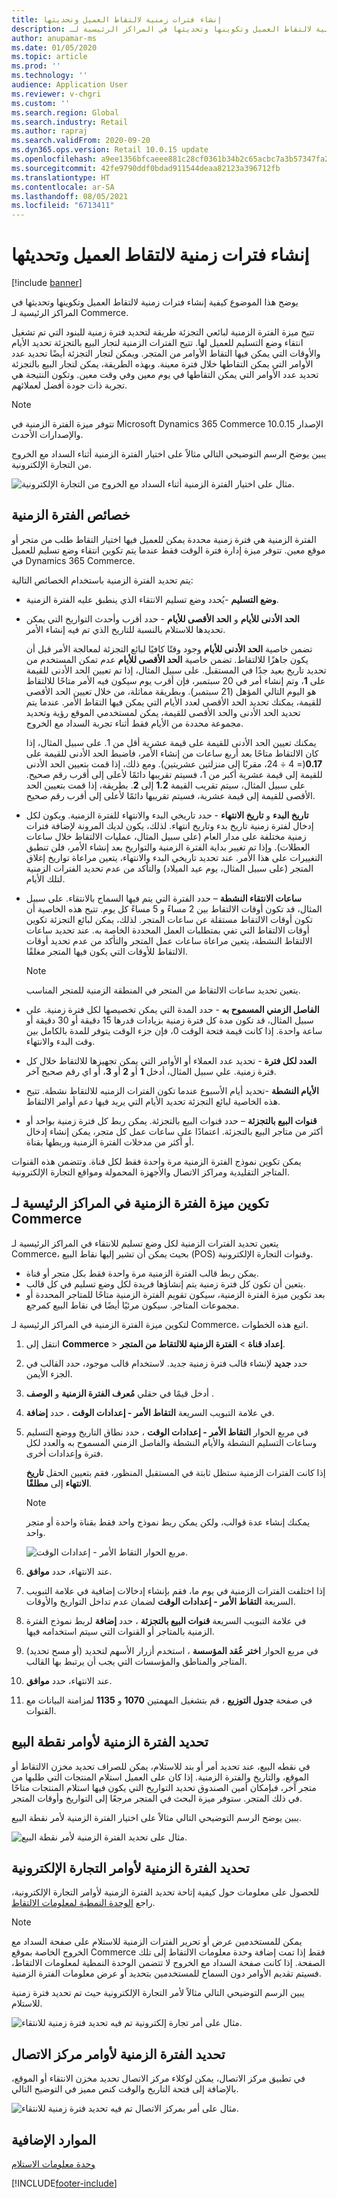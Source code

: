 ```yaml
---
title: ‬‏‫إنشاء فترات زمنية لالتقاط العميل وتحديثها
description: يوضح هذا الموضوع كيفية إنشاء فترات زمنية لالتقاط العميل وتكوينها وتحديثها في المراكز الرئيسية لـ Commerce.
author: anupamar-ms
ms.date: 01/05/2020
ms.topic: article
ms.prod: ''
ms.technology: ''
audience: Application User
ms.reviewer: v-chgri
ms.custom: ''
ms.search.region: Global
ms.search.industry: Retail
ms.author: rapraj
ms.search.validFrom: 2020-09-20
ms.dyn365.ops.version: Retail 10.0.15 update
ms.openlocfilehash: a9ee1356bfcaeee881c28cf0361b34b2c65acbc7a3b57347fa2581a8a935da42
ms.sourcegitcommit: 42fe9790ddf0bdad911544deaa82123a396712fb
ms.translationtype: HT
ms.contentlocale: ar-SA
ms.lasthandoff: 08/05/2021
ms.locfileid: "6713411"
---
```

# <a name="create-and-update-time-slots-for-customer-pickup"></a>‬‏‫إنشاء فترات زمنية لالتقاط العميل وتحديثها

[!include [banner](../../includes/banner.md)]

يوضح هذا الموضوع كيفية إنشاء فترات زمنية لالتقاط العميل وتكوينها وتحديثها في المراكز الرئيسية لـ Commerce.

تتيح ميزة الفترة الزمنية لبائعي التجزئة طريقة لتحديد فترة زمنية للبنود التي تم تشغيل انتقاء وضع التسليم للعميل لها. تتيح الفترات الزمنية لتجار البيع بالتجزئة تحديد الأيام والأوقات التي يمكن فيها التقاط الأوامر من المتجر. ويمكن لتجار التجزئة أيضًا تحديد عدد الأوامر التي يمكن التقاطها خلال فترة معينة. وبهذه الطريقة، يمكن لتجار البيع بالتجزئة تحديد عدد الأوامر التي يمكن التقاطها في يوم معين وفي وقت معين. وتكون النتيجة هي تجربة ذات جودة أفضل لعملائهم.

> [!NOTE]
> تتوفر ميزة الفترة الزمنية في Microsoft Dynamics 365 Commerce الإصدار 10.0.15 والإصدارات الأحدث.

يبين يوضح الرسم التوضيحي التالي مثالاً على اختيار الفترة الزمنية أثناء السداد مع الخروج من التجارة الإلكترونية.

![مثال على اختيار الفترة الزمنية أثناء السداد مع الخروج من التجارة الإلكترونية.](../dev-itpro/media/Curbside_timeslot_eCommerce.PNG)

## <a name="time-slot-properties"></a>خصائص الفترة الزمنية

الفترة الزمنية هي فترة زمنية محددة يمكن للعميل فيها اختيار التقاط طلب من متجر أو موقع معين. تتوفر ميزة إدارة فترة الوقت فقط عندما يتم تكوين انتقاء وضع تسليم للعميل في Dynamics 365 Commerce.

يتم تحديد الفترة الزمنية باستخدام الخصائص التالية:

- **وضع التسليم** -يُحدد وضع تسليم الانتقاء الذي ينطبق عليه الفترة الزمنية.
- **الحد الأدنى للأيام** و **الحد الأقصى للأيام** - حدد أقرب وأحدث التواريخ التي يمكن تحديدها للاستلام بالنسبة للتاريخ الذي تم فيه إنشاء الأمر. 

    تضمن خاصية **الحد الأدنى للأيام** وجود وقتًا كافيًا لبائع التجزئة لمعالجة الأمر قبل أن يكون جاهزًا للالتقاط. تضمن خاصية **الحد الأقصى للأيام** عدم تمكن المستخدم من تحديد تاريخ بعيد جدًا في المستقبل. على سبيل المثال، إذا تم تعيين الحد الأدنى للقيمة على **1**، وتم إنشاء أمر في 20 سبتمبر، فإن أقرب يوم سيكون فيه الأمر متاحًا للالتقاط هو اليوم التالي المؤهل (21 سبتمبر). وبطريقة مماثلة، من خلال تعيين الحد الأقصى للقيمة، يمكنك تحديد الحد الأقصى لعدد الأيام التي يمكن فيها التقاط الأمر. عندما يتم تحديد الحد الأدنى والحد الأقصى للقيمة، يمكن لمستخدمي الموقع رؤية وتحديد مجموعة محددة من الأيام فقط أثناء تجربة السداد مع الخروج.

    يمكنك تعيين الحد الأدنى للقيمة على قيمة عشرية أقل من 1. على سبيل المثال، إذا كان الالتقاط متاحًا بعد أربع ساعات من إنشاء الأمر، فاضبط الحد الأدنى للقيمة على **0.17**(= 4 ÷ 24، مقربًا إلى منزلتين عشريتين). ومع ذلك، إذا قمت بتعيين الحد الأدنى للقيمة إلى قيمة عشرية أكبر من 1، فسيتم تقريبها دائمًا لأعلى إلى أقرب رقم صحيح. على سبيل المثال، سيتم تقريب القيمة **1.2** إلى **2**. بطريقة، إذا قمت بتعيين الحد الأقصى للقيمة إلى قيمة عشرية، فسيتم تقريبها دائمًا لأعلى إلى أقرب رقم صحيح. 

- **تاريخ البدء** و **تاريخ الانتهاء** - حدد تاريخي البدء والانتهاء للفترة الزمنية. ويكون لكل إدخال لفترة زمنية تاريخ بدء وتاريخ انتهاء. لذلك، يكون لديك المرونة لإضافة فترات زمنية مختلفة على مدار العام (على سبيل المثال، عمليات الالتقاط خلال ساعات العطلات). وإذا تم تغيير بداية الفترة الزمنية والتواريخ بعد إنشاء الأمر، فلن تنطبق التغييرات على هذا الأمر. عند تحديد تاريخي البدء والانتهاء، يتعين مراعاة تواريخ إغلاق المتجر (على سبيل المثال، يوم عيد الميلاد) والتأكد من عدم تحديد الفترات الزمنية لتلك الأيام.
- **ساعات الانتقاء النشطة** – حدد الفترة التي يتم فيها السماح بالانتقاء. على سبيل المثال، قد تكون أوقات الالتقاط بين 2 مساءً و 5 مساءً كل يوم. تتيح هذه الخاصية أن تكون أوقات الالتقاط مستقلة عن ساعات المتجر. لذلك، يمكن لبائع التجزئة تكوين أوقات الالتقاط التي تفي بمتطلبات العمل المحددة الخاصة به. عند تحديد ساعات الالتقاط النشطة، يتعين مراعاة ساعات عمل المتجر والتأكد من عدم تحديد أوقات الالتقاط للأوقات التي يكون فيها المتجر مغلقًا.

    > [!NOTE]
    > يتعين تحديد ساعات الالتقاط من المتجر في المنطقة الزمنية للمتجر المناسب.

- **الفاصل الزمني المسموح به** - حدد المدة التي يمكن تخصيصها لكل فترة زمنية. على سبيل المثال، قد تكون مدة كل فترة زمنية بزيادات قدرها 15 دقيقة أو 30 دقيقة أو ساعة واحدة. إذا كانت قيمة فتحة الوقت 0، فإن جزء الوقت يتوفر للمدة بالكامل بين وقت البدء والانتهاء.
- **العدد لكل فترة** - تحديد عدد العملاء أو الأوامر التي يمكن تجهيزها للالتقاط خلال كل فترة زمنية. علي سبيل المثال، أدخل **1** أو **2** أو **3**، أو اي رقم صحيح آخر.
- **الأيام النشطة** -تحديد أيام الأسبوع عندما تكون الفترات الزمنيه للالتقاط نشطة. تتيح هذه الخاصية لبائع التجزئة تحديد الأيام التي يريد فيها دعم أوامر الالتقاط.
- **قنوات البيع بالتجزئة** – حدد قنوات البيع بالتجزئة. يمكن ربط كل فترة زمنية بواحد أو أكثر من متاجر البيع بالتجزئة. اعتمادًا على ساعات عمل كل متجر، يمكن إنشاء إدخال أو أكثر من مدخلات الفترة الزمنية وربطها بقناة. 

<!-- ![HQ Timeslot overview.](../dev-itpro/media/Curbside_timeslot_Settings_overview.PNG) -->

يمكن تكوين نموذج الفترة الزمنية مرة واحدة فقط لكل قناة. وتتضمن هذه القنوات المتاجر التقليدية ومراكز الاتصال والأجهزة المحمولة ومواقع التجارة الإلكترونية.

## <a name="configure-the-time-slot-feature-in-commerce-headquarters"></a>تكوين ميزة الفترة الزمنية في المراكز الرئيسية لـ Commerce

يتعين تحديد الفترات الزمنية لكل وضع تسليم للانتقاء في المراكز الرئيسية لـ Commerce، بحيث يمكن أن تشير إليها نقاط البيع (POS) وقنوات التجارة الإلكترونية.

- يمكن ربط قالب الفترة الزمنية مرة واحدة فقط بكل متجر أو قناة.
- يتعين أن تكون كل فترة زمنية يتم إنشاؤها فريدة لكل وضع تسليم في كل قالب.
- بعد تكوين ميزة الفترة الزمنية، سيكون تقويم الفترة الزمنية متاحًا للمتاجر المحددة أو مجموعات المتاجر. سيكون مرئيًا أيضًا في نقاط البيع كمرجع.

لتكوين ميزة الفترة الزمنية في المراكز الرئيسية لـ Commerce، اتبع هذه الخطوات.

1. انتقل إلى **Commerce** \> **إعداد قناة** \> **الفترة الزمنية للالتقاط من المتجر**.
1. حدد **جديد** لإنشاء قالب فترة زمنية جديد. لاستخدام قالب موجود، حدد القالب في الجزء الأيمن.
1. أدخل قيمًا في حقلي **مُعرف الفترة الزمنية** و **الوصف** .
1. في علامة التبويب السريعة **التقاط الأمر - إعدادات الوقت** ، حدد **إضافة**.
1. في مربع الحوار **التقاط الأمر - إعدادات الوقت** ، حدد نطاق التاريخ ووضع التسليم وساعات التسليم النشطة والأيام النشطة والفاصل الزمني المسموح به والعدد لكل فترة وإعدادات أخرى.

    إذا كانت الفترات الزمنية ستظل ثابتة في المستقبل المنظور، فقم بتعيين الحقل **تاريخ الانتهاء** إلى **مطلقًا**.

    > [!NOTE]
    > يمكنك إنشاء عدة قوالب، ولكن يمكن ربط نموذج واحد فقط بقناة واحدة أو متجر واحد.

    ![مربع الحوار التقاط الأمر - إعدادات الوقت.](../dev-itpro/media/Curbside_timeslot_Settings_Page.PNG)

1. عند الانتهاء، حدد **موافق**.
1. إذا اختلفت الفترات الزمنية في يوم ما، فقم بإنشاء إدخالات إضافية في علامة التبويب السريعة **التقاط الأمر - إعدادات الوقت** لضمان عدم تداخل التواريخ والأوقات.
1. في علامة التبويب السريعة **قنوات البيع بالتجزئة** ، حدد **إضافة** لربط نموذج الفترة الزمنية بالمتاجر أو القنوات التي سيتم استخدامه فيها.
1. في مربع الحوار **اختر عُقد المؤسسة** ، استخدم أزرار الأسهم لتحديد (أو مسح تحديد) المتاجر والمناطق والمؤسسات التي يجب أن يرتبط بها القالب.

    <!-- ![HQ Timeslot overview.](../dev-itpro/media/Curbside_timeslot_Settings_overview.PNG) -->

1. عند الانتهاء، حدد **موافق**.
1. في صفحة **جدول التوزيع** ، قم بتشغيل المهمتين **1070** و **1135** لمزامنة البيانات مع القنوات.

## <a name="time-slot-selection-for-pos-orders"></a>تحديد الفترة الزمنية لأوامر نقطة البيع‬

في نقطه البيع، عند تحديد أمر أو بند للاستلام، يمكن للصراف تحديد مخزن الالتقاط أو الموقع، والتاريخ والفترة الزمنية. إذا كان على العميل استلام المنتجات التي طلبها من متجر آخر، فبإمكان أمين الصندوق تحديد التواريخ التي يكون فيها استلام المنتجات متاحًا في ذلك المتجر. ستوفر ميزة البحث في المتجر مرجعًا إلى التواريخ وأوقات المتجر.

يبين يوضح الرسم التوضيحي التالي مثالاً على اختيار الفترة الزمنية لأمر نقطة البيع.

![مثال على تحديد الفترة الزمنية لأمر نقطة البيع.](../dev-itpro/media/Curbside_timeslot_POS.png)

## <a name="time-slot-selection-for-e-commerce-orders"></a>تحديد الفترة الزمنية لأوامر التجارة الإلكترونية

للحصول على معلومات حول كيفية إتاحة تحديد الفترة الزمنية لأوامر التجارة الإلكترونية، راجع [الوحدة النمطية لمعلومات الالتقاط](../pickup-info-module.md).

> [!NOTE]
> يمكن للمستخدمين عرض أو تحرير الفترات الزمنية للاستلام على صفحة السداد مع الخروج الخاصة بموقع Commerce فقط إذا تمت إضافة وحدة معلومات الالتقاط إلى تلك الصفحة. إذا كانت صفحة السداد مع الخروج لا تتضمن الوحدة النمطية لمعلومات الالتقاط، فسيتم تقديم الأوامر دون السماح للمستخدمين بتحديد أو عرض معلومات الفترة الزمنية.

يبين الرسم التوضيحي التالي مثالاً لأمر التجارة الإلكترونية حيث تم تحديد فترة زمنية للاستلام.

![مثال على أمر تجارة إلكترونية تم فيه تحديد فترة زمنية للانتقاء.](../dev-itpro/media/Curbside_timeslot_eCommerce_checkoutsummary.PNG)

## <a name="time-slot-selection-for-call-center-orders"></a>تحديد الفترة الزمنية لأوامر مركز الاتصال

في تطبيق مركز الاتصال، يمكن لوكلاء مركز الاتصال تحديد مخزن الانتقاء أو الموقع، بالإضافة إلى فتحة التاريخ والوقت كنص مميز في التوضيح التالي.

![مثال على أمر بمركز الاتصال تم فيه تحديد فترة زمنية للانتقاء.](../dev-itpro/media/Curbside_timeslot_callcenter.png)

## <a name="additional-resources"></a>الموارد الإضافية

[وحدة معلومات الاستلام](../pickup-info-module.md)


[!INCLUDE[footer-include](../../includes/footer-banner.md)]